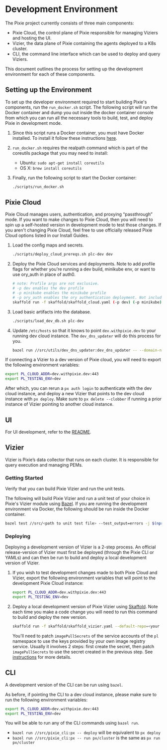 # Development Environment

The Pixie project currently consists of three main components:

- Pixie Cloud, the control plane of Pixie responsible for managing Viziers and hosting the UI.
- Vizier, the data plane of Pixie containing the agents deployed to a K8s cluster.
- CLI, the command line interface which can be used to deploy and query Viziers.

This document outlines the process for setting up the development environment for each of these components.

## Setting up the Environment

To set up the developer environment required to start building Pixie's components, run the `run_docker.sh` script. The following script will run the Docker container and dump you out inside the docker container console from which you can run all the necessary tools to build, test, and deploy Pixie in development mode.

1. Since this script runs a Docker container, you must have Docker installed. To install it follow these instructions [here](https://docs.docker.com/get-docker/).

1. `run_docker.sh` requires the realpath command which is part of the coreutils package that you may need to install:
    - Ubuntu: `sudo apt-get install coreutils`
    - OS X: `brew install coreutils`

1. Finally, run the following script to start the Docker container:

    ```bash
    ./scripts/run_docker.sh
    ```

## Pixie Cloud

Pixie Cloud manages users, authentication, and proxying “passthrough” mode. If you want to make changes to Pixie Cloud, then you will need to spin up a self-hosted version in development mode to test those changes. If you aren't changing Pixie Cloud, feel free to use officially released Pixie Cloud options listed in our Install Guides.

1. Load the config maps and secrets.

    ```bash
    ./scripts/deploy_cloud_prereqs.sh plc-dev dev
    ```

1. Deploy the Pixie Cloud services and deployments. Note to add profile flags for whether you're running a dev build, minikube env, or want to use ory_auth in place of auth0.

    ```bash
    # note: Profile args are not exclusive.
    # -p dev enables the dev profile
    # -p minikube enables the minikube profile
    # -p ory_auth enables the ory authentication deployment. Not including this uses auth0 by default.
    skaffold run -f skaffold/skaffold_cloud.yaml (-p dev) (-p minikube) (-p ory_auth)
    ```

1. Load basic artifacts into the database.

    ```bash
    ./scripts/load_dev_db.sh plc-dev
    ```

1. Update `/etc/hosts` so that it knows to point `dev.withpixie.dev` to your running dev cloud instance. The `dev_dns_updater` will do this process for you.

    ```bash
    bazel run //src/utils/dev_dns_updater:dev_dns_updater -- --domain-name "dev.withpixie.dev"
    ```

If connecting a Vizier to a dev version of Pixie cloud, you will need to export the following environment variables:

```bash
export PL_CLOUD_ADDR=dev.withpixie.dev:443
export PL_TESTING_ENV=dev
```

After which, you can rerun a `px auth login` to authenticate with the dev cloud instance, and deploy a new Vizier that points to the dev cloud instance with `px deploy`.
Make sure to `px delete --clobber` if running a prior instance of Vizier pointing to another cloud instance.

## UI

For UI development, refer to the [README](https://github.com/pixie-io/pixie/blob/main/src/ui/README.md).

## Vizier

Vizier is Pixie’s data collector that runs on each cluster. It is responsible for query execution and managing PEMs.

### Getting Started

Verify that you can build Pixie Vizier and run the unit tests.

The following will build Pixie Vizier and run a unit test of your choice in Pixie's Vizier module using [Bazel](https://bazel.build/). If you are running the development environment via Docker, the following should be run inside the Docker container.

```bash
bazel test //src/<path to unit test file> --test_output=errors -j $(nproc)
```

### Deploying

Deploying a development version of Vizier is a 2-step process. An official release-version of Vizier must first be deployed (through the Pixie CLI or YAMLs) and can then be run to build and deploy a local development version of Vizier.

1. If you wish to test development changes made to both Pixie Cloud and Vizier, export the following environment variables that will point to the development Pixie Cloud instance:

    ```bash
    export PL_CLOUD_ADDR=dev.withpixie.dev:443
    export PL_TESTING_ENV=dev
    ```

1. Deploy a local development version of Pixie Vizier using  [Skaffold](https://skaffold.dev/). Note each time you make a code change you will need to run this command to build and deploy the new version.

   ```bash
   skaffold run -f skaffold/skaffold_vizier.yaml --default-repo=<your own image registry>
   ```

   You'll need to patch `imagePullSecrets` of the service accounts of the `pl` namespace to use the
   keys provided by your own image registry service. Usually it involves 2 steps: first create the
   secret, then patch `imagePullSecrets` to use the secret created in the previous step.
   See [instructions](https://kubernetes.io/docs/tasks/configure-pod-container/configure-service-account/#add-imagepullsecrets-to-a-service-account)
   for more details.

## CLI

A development version of the CLI can be run using `bazel`.

As before, if pointing the CLI to a dev cloud instance, please make sure to run the following environment variables:

```bash
export PL_CLOUD_ADDR=dev.withpixie.dev:443
export PL_TESTING_ENV=dev
```

You will be able to run any of the CLI commands using `bazel run`.

- `bazel run //src/pixie_cli:px -- deploy` will be equivalent to `px deploy`
- `bazel run //src/pixie_cli:px -- run px/cluster` is the same as `px run px/cluster`
